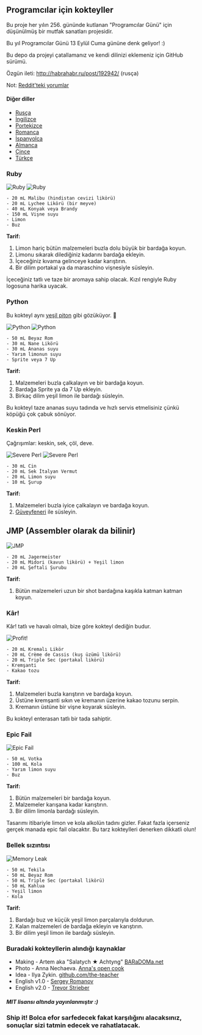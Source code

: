 ## Programcılar için kokteyller

Bu proje her yılın 256. gününde kutlanan "Programcılar Günü" için düşünülmüş bir mutfak sanatları projesidir.

Bu yıl Programcılar Günü 13 Eylül Cuma gününe denk geliyor! :)

Bu depo da projeyi çatallamanız ve kendi dilinizi eklemeniz için GitHub sürümü.

Özgün ileti: http://habrahabr.ru/post/192942/ (rusça)

Not: [Reddit'teki yorumlar](http://www.reddit.com/r/programming/comments/1m6n2g/cocktails_for_programmers/)

#### Diğer diller

* [Rusça](README.md)
* [İngilizce](cocktails_for_programers.md)
* [Portekizce](coqueteis_para_programadores.md)
* [Romanca](cocktailuri_pentru_programatori.md)
* [İspanyolca](cócteles_para_programadores.md)
* [Almanca](cocktails_fuer_programmierer.md)
* [Çince](程序员鸡尾酒.md)
* [Türkçe](programcılar_için_kokteyller.md)

### Ruby

<img src="http://habr.habrastorage.org/post_images/d9a/b87/91d/d9ab8791dff93a03020fc96faf408c48.jpg" alt="Ruby" title="Ruby" />

<img src="http://habr.habrastorage.org/post_images/c50/c74/b1b/c50c74b1bad7a7a785c5055eaeb6a0aa.jpg" alt="Ruby" title="Ruby" />

```
- 20 mL Malibu (hindistan cevizi likörü)
- 20 mL Lychee Likörü (bir meyve)
- 40 mL Konyak veya Brandy
- 150 mL Vişne suyu
- Limon
- Buz
```

**Tarif:**

1.  Limon hariç bütün malzemeleri buzla dolu büyük bir bardağa koyun.
2.  Limonu sıkarak dilediğiniz kadarını bardağa ekleyin.
3.  İçeceğiniz kıvama gelinceye kadar karıştırın.
4.  Bir dilim portakal ya da maraschino vişnesiyle süsleyin.

İçeceğiniz tatlı ve taze bir aromaya sahip olacak. Kızıl rengiyle Ruby logosuna harika uyacak.

### Python

Bu kokteyl aynı [yeşil piton](https://www.google.ru/search?q=green+python&ie=UTF-8&tbm=isch&source=og) gibi gözüküyor. :snake:

<img src="http://habr.habrastorage.org/post_images/a81/043/540/a81043540b546fe94fd3f8228c1be439.jpg" alt="Python" title="Python" />

<img src="http://habr.habrastorage.org/post_images/8b2/170/619/8b21706197f93ffde4f8f1d7cb9c444b.jpg" alt="Python" title="Python" />

```
- 50 mL Beyaz Rom
- 30 mL Nane Likörü
- 30 mL Ananas suyu
- Yarım limonun suyu
- Sprite veya 7 Up
```

**Tarif:**

1.  Malzemeleri buzla çalkalayın ve bir bardağa koyun.
2.  Bardağa Sprite ya da 7 Up ekleyin.
3.  Birkaç dilim yeşil limon ile bardağı süsleyin.

Bu kokteyl taze ananas suyu tadında ve hızlı servis etmelisiniz çünkü köpüğü çok çabuk sönüyor.

### Keskin Perl

Çağrışımlar: keskin, sek, çöl, deve.

<img src="http://habr.habrastorage.org/post_images/122/4c2/773/1224c27737964d566311aae4fae37829.jpg" alt="Severe Perl" title="Severe Perl" />

<img src="http://habr.habrastorage.org/post_images/335/a14/7a8/335a147a8eff811aa6cf6470c84181bd.jpg" alt="Severe Perl" title="Severe Perl" />

```
- 30 mL Cin
- 20 mL Sek İtalyan Vermut
- 20 mL Limon suyu
- 10 mL Şurup
```

**Tarif:**

1.  Malzemeleri buzla iyice çalkalayın ve bardağa koyun.
2.  [Güveyfeneri](http://tr.wikipedia.org/wiki/Güveyfeneri) ile süsleyin.

## JMP (Assembler olarak da bilinir)

<img src="http://habr.habrastorage.org/post_images/e40/2f5/004/e402f5004acdd7ad9f7d834fed1dc6f1.jpg" alt="JMP" title="JMP" />

```
- 20 mL Jagermeister
- 20 mL Midori (kavun likörü) + Yeşil limon
- 20 mL Şeftali Şurubu
```

**Tarif:**

1.  Bütün malzemeleri uzun bir shot bardağına kaşıkla katman katman koyun.

### Kâr!

Kâr! tatlı ve havalı olmalı, bize göre kokteyl dediğin budur.

<img src="http://habr.habrastorage.org/post_images/962/c3f/122/962c3f12264c8baf7c00d7f5c2322905.jpg" alt="Profit!" title="Profit!"/>

```
- 20 mL Kremalı Likör
- 20 mL Crème de Cassis (kuş üzümü likörü)
- 20 mL Triple Sec (portakal likörü)
- Kremşanti
- Kakao tozu
```

**Tarif:**

1.  Malzemeleri buzla karıştırın ve bardağa koyun.
2.  Üstüne kremşanti sıkın ve kremanın üzerine kakao tozunu serpin.
3.  Kremanın üstüne bir vişne koyarak süsleyin.

Bu kokteyl enterasan tatlı bir tada sahiptir.

### Epic Fail

<img src="http://habr.habrastorage.org/post_images/56f/3dc/235/56f3dc2353b0f845a3e8c29512f68dd7.jpg" alt="Epic Fail" title="Epic Fail" />

```
- 50 mL Votka
- 100 mL Kola
- Yarım limon suyu
- Buz
```

**Tarif:**

1.  Bütün malzemeleri bir bardağa koyun.
2.  Malzemeler karışana kadar karıştırın.
3.  Bir dilim limonla bardağı süsleyin.

Tasarımı itibariyle limon ve kola alkolün tadını gizler. Fakat fazla içerseniz gerçek manada epic fail olacaktır. Bu tarz kokteylleri denerken dikkatli olun!

### Bellek sızıntısı

<img src="http://habr.habrastorage.org/post_images/6e8/159/0bf/6e81590bfa8295c4129415063b9ffde7.jpg" alt="Memory Leak" title="Memory Leak" />

```
- 50 mL Tekila
- 50 mL Beyaz Rom
- 50 mL Triple Sec (portakal likörü)
- 50 mL Kahlua
- Yeşil limon
- Kola
```

**Tarif:**

1.  Bardağı buz ve küçük yeşil limon parçalarıyla doldurun.
2.  Kalan malzemeleri de bardağa ekleyin ve karıştırın.
3.  Bir dilim yeşil limon ile bardağı süsleyin.

### Buradaki kokteyllerin alındığı kaynaklar

* Making - Artem aka "Salatych ★ Achtyng" [BARaDOMa.net](http://vk.com/baradomanet)
* Photo - Anna Nechaeva. [Anna's open cook](http://open-cook.ru)
* Idea - Ilya Zykin. [github.com/the-teacher](https://github.com/the-teacher)
* English v1.0 - [Sergey Romanov](https://github.com/srg-rmnv)
* English v2.0 - [Trevor Strieber](https://github.com/TrevorS)

##### MIT lisansı altında yayınlanmıştır :)





### Ship it! Bolca efor sarfedecek fakat karşılığını alacaksınız, sonuçlar sizi tatmin edecek ve rahatlatacak.